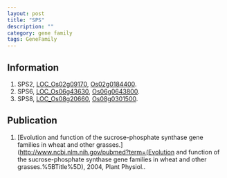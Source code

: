 ```yaml
---
layout: post
title: "SPS"
description: ""
category: gene family
tags: GeneFamily
---
```


## Information
1. SPS2, [LOC_Os02g09170](http://rice.plantbiology.msu.edu/cgi-bin/ORF_infopage.cgi?orf=LOC_Os02g09170), [Os02g0184400](http://rapdb.dna.affrc.go.jp/viewer/gbrowse_details/irgsp1?name=Os02g0184400).
2. SPS6, [LOC_Os06g43630](http://rice.plantbiology.msu.edu/cgi-bin/ORF_infopage.cgi?orf=LOC_Os06g43630), [Os06g0643800](http://rapdb.dna.affrc.go.jp/viewer/gbrowse_details/irgsp1?name=Os06g0643800).
3. SPS8, [LOC_Os08g20660](http://rice.plantbiology.msu.edu/cgi-bin/ORF_infopage.cgi?orf=LOC_Os08g20660), [Os08g0301500](http://rapdb.dna.affrc.go.jp/viewer/gbrowse_details/irgsp1?name=Os08g0301500).

## Publication
1. [Evolution and function of the sucrose-phosphate synthase gene families in wheat and other grasses.](http://www.ncbi.nlm.nih.gov/pubmed?term=(Evolution and function of the sucrose-phosphate synthase gene families in wheat and other grasses.%5BTitle%5D), 2004, Plant Physiol..


